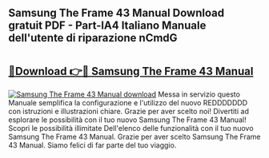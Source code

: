 ## Samsung The Frame 43 Manual Download gratuit PDF - Part-lA4 Italiano Manuale dell'utente di riparazione nCmdG

# <h2><a href="http://df94fq8.blite.top/?on=Samsung+The+Frame+43+Manual">🔗Download 👉🔴 Samsung The Frame 43 Manual</a></h2>

[![Samsung The Frame 43 Manual download](https://i.imgur.com/lujVjoI.png)](http://df94fq8.blite.top/?on=Samsung+The+Frame+43+Manual)
Messa in servizio questo Manuale semplifica la configurazione e l'utilizzo del nuovo REDDDDDDD con istruzioni e illustrazioni chiare. Grazie per aver scelto noi! Divertiti ad esplorare le possibilità con il tuo nuovo Samsung The Frame 43 Manual! Scopri le possibilità illimitate Dell'elenco delle funzionalità con il tuo nuovo Samsung The Frame 43 Manual. Grazie per aver scelto Samsung The Frame 43 Manual. Siamo felici di far parte del tuo viaggio.
